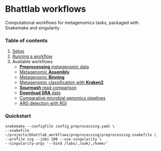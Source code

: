 # Bhattlab workflows
Computational workflows for metagenomics tasks, packaged with Snakemake and singularity

### Table of contents

 1. [Setup](manual/setup.md)
 2. [Running a workflow](manual/running.md)
 3. Available workflows
    - [**Preprocessing** metagenomic data](manual/preprocessing.md)
    - [Metagenomic **Assembly**](manual/assembly.md)
    - [Metagenomic **Binning**](manual/binning.md)
    - [Metagenomic classification with **Kraken2**](https://github.com/bhattlab/kraken2_classification)
    - [**Sourmash** read comparison](manual/sourmash.md)
    - [**Download SRA** data](manual/download_sra.md)
    - [Comparative microbial genomics pipelines](manual/comparative_genomics.md)
	- [ARG detection with RGI](manual/arg.md) 

### Quickstart
```
snakemake --configfile config_preprocessing.yaml \
--snakefile ~/projects/bhattlab_workflows/preprocessing/preprocessing.snakefile \
--profile scg --jobs 100 --use-singularity \
--singularity-args '--bind /labs/,/oak/,/home/'
```
